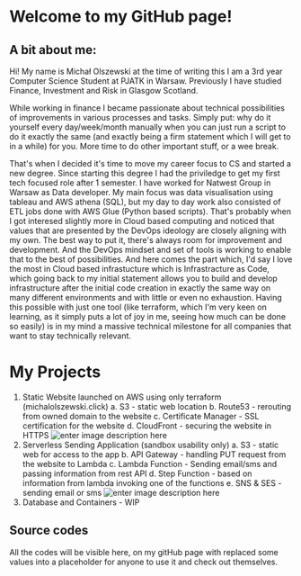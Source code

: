 # Welcome to my GitHub page!
## A bit about me:
Hi! 
My name is Michał Olszewski at the time of writing this I am a 3rd year Computer Science Student at PJATK in Warsaw.
Previously I have studied Finance, Investment and Risk in Glasgow Scotland.

While working in finance I became passionate about technical possibilities of improvements in various processes and tasks. Simply put: why do it yourself every day/week/month manually when you can just run a script to do it exactly the same (and exactly being a firm statement which I will get to in a while) for you. More time to do other important stuff, or a wee break.
 
 That's when I decided it's time to move my career focus to CS and started a new degree. Since starting this degree I had the priviledge to get my first tech focused role after 1 semester. I have worked for Natwest Group in Warsaw as Data developer. My main focus was data visualisation using tableau and AWS athena (SQL), but my day to day work also consisted of ETL jobs done with AWS Glue (Python based scripts). That's probably when I got interesed slightly more in Cloud based computing and noticed that values that are presented by the DevOps ideology are closely aligning with my own. 
 The best way to put it, there's always room for improvement and development. And the DevOps mindset and set of tools is working to enable that to the best of possibilities. 
 And here comes the part which, I'd say I love the most in Cloud based infrastucture which is Infrastracture as Code, which going back to my initial statement allows you to build and develop infrastructure after the initial code creation in exactly the same way on many different environments and with little or even no exhaustion. 
 Having this possible with just one tool (like terraform, which I'm very keen on learning, as it simply puts a lot of joy in me, seeing how much can be done so easily) is in my mind a massive technical milestone for all companies that want to stay technically relevant.

# My Projects

1. Static Website launched on AWS using only terraform (michalolszewski.click)
a. S3 - static web location
b. Route53 - rerouting from owned domain to the website
c. Certificate Manager - SSL certification for the website
d. CloudFront - securing the website in HTTPS
![enter image description here](https://cloudisfree.com/projects/project-1/part-1/images/infrastructure.png)
2. Serverless Sending Application (sandbox usability only) 
a. S3 - static web for access to the app
b. API Gateway - handling PUT request from the website to Lambda
c. Lambda Function - Sending email/sms and passing information from rest API
d. Step Function - based on information from lambda invoking one of the functions
e. SNS & SES - sending email or sms
![enter image description here](https://cloudisfree.com/projects/project-2/part-1/images/infrastructure.png)
3. Database and Containers - WIP 

## Source codes

All the codes will be visible here, on my gitHub page with replaced some values into a placeholder for anyone to use it and check out themselves.
